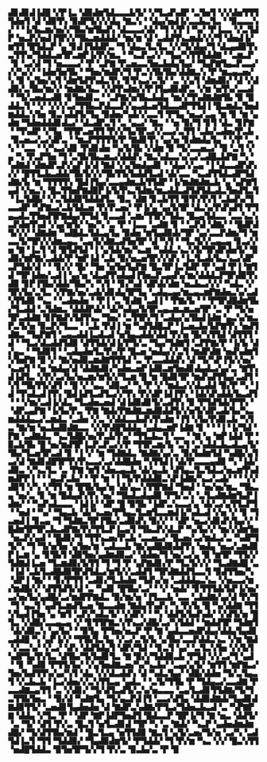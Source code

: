 ▟▊▟▊▟▐▟█▝▞▛▐▃▝▟▉▟▆▜▟▃▃▃▙▜▞▝▞▜▃▟▚▟▛▝▃▜▅▜▝▞▞▟▅▜▜▜▜▟▅▜▝▟▝▟▉▜▚▝▉▟▛▜▞▞▞▟▄▝▇▃▚▝▝▟▄▞▅▟▐▞▃▃▙▃▜▃▝▝▉▃▃▃▚▞▝▝▐▞▙▃▆▞▅▞▞▜▙▞▆▜▙▟▚▝▟▃▃▃▞▟▞▝▜▝▞▛▐▝▚▞▝▛▐▃▃▝▞▃▜▟▛▝▅▃▛▞▅▟▐▜▛▞▞▜▙▃▆▟▟▟▞▝▆▞▆▝▟▝▃▟▟▜▚▃▆▟▞▞▞▜▝▟▅▟▐▞▆▜▜▝█▜▟▃▛▝▄▝▊▟▐▜▟▟▛▃▝▜▝▟▄▃▜▃▜▃▝▞▞▜▞▟▄▞▜▝▟▃▄▟▉▜▚▃▜▜▚▞▜▟▟▃▅▜▛▃▆▛▐▞▛▞▆▃▝▝▚▃▛▃▞▞▝▜▄▞▚▜▜▜▟▟▇▝▝▃▆▃▛▝▊▝▃▞▟▝▜▝▅▃▃▃▞▝▛▝▃▛▇▝▛▃▅▃▃▜▅▃▙▟▄▜▄▞▝▜▄▛▇▜▄▃▛▃▃▞▞▞▚▞▞▝▐▟▅▜▅▜▙▝▝▜▅▞▆▟▛▞▜▝▛▃▚▜▙▜▙▞▟▟▇▃▚▝▛▝▆▃▄▃▅▞▚▝▉▝▄▜▅▞▄▜▝▟▆▜▟▜▚▟▃▜▚▝▊▜▚▃▞▃▜▞▝▃▝▞▄▜▝▟▆▟▉▞▝▟▝▞▟▟▉▞▃▜▙▞▆▞▞▝▆▟▇▞▙▃▝▞▟▜▚▟▆▞▞▛▐▜▄▟▉▟▛▃▝▞▆▝▅▜▚▞▃▃▟▝▝▜▞▃▅▟▃▟▉▝▊▜▅▟▊▃▝▝▃▛▇▞▅▜▙▃▙▟▄▝▆▞▞▜▚▟▇▟▇▜▙▝▉▝█▟▟▃▜▝▝▞▝▞▞▞▃▞▜▜▙▃▛▟▃▃▛▞▄▃▟▃▅▜▟▃▃▟▛▜▜▟▐▝█▃▆▟▃▜▅▟▆▟▟▃▚▜▅▝▉▃▚▟▟▜▞▜▄▝▉▟▅▞▚▟▞▞▃▃▜▝▛▜▄▝▅▃▞▃▄▝▆▝▊▝▆▝▄▟▆▝▜▟▅▟▟▟▊▟▃▞▝▟▃▟▛▃▜▝▃▝▄▃▞▝▇▃▝▝▅▝▉▞▜▝▊▜▝▟▃▝▊▛▇▝▝▜▚▟▛▝▞▜▄▝▜▜▛▃▅▜▜▝▛▞▞▜▄▜▛▃▞▞▃▃▞▃▜▜▝▃▙▞▃▟▅▞▛▃▙▝▉▃▅▃▞▃▞▟▛▃▝▝▆▃▛▜▜▜▜▞▛▝▇▟▊▜▚▝▄▞▅▝▊▟▆▟▄▜▄▝▝▞▛▝▃▝▚▝▝▃▃▝▝▞▚▃▞▟▊▝▛▟▊▟▅▝▚▞▙▜▙▝▞▟▆▝▉▝▜▞▃▃▅▃▞▝▉▝▃▜▝▞▄▝▚▝▛▃▛▜▅▝▜▝▃▜▙▜▙▃▆▃▞▟▟▟▚▝▇▃▚▟▃▃▚▞▃▞▃▟█▃▙▛▇▝▚▝▚▟▇▟▝▟▆▟▛▃▛▞▄▛▐▞▟▝▇▟▝▞▄▜▅▟▄▟▊▝▝▟▄▞▞▃▄▝▐▝▟▃▃▟▛▟▚▞▞▝█▜▜▃▙▃▟▟▞▜▙▜▞▞▞▜▙▜▜▞▙▟▟▜▃▟▝▟▞▃▃▝▚▃▟▜▜▟▃▟▛▜▟▟▇▞▙▝▆▝▜▜▜▜▚▝█▟▐▜▄▞▃▃▄▟▆▃▙▜▜▟▛▝▐▞▆▟▇▟▆▃▙▝▄▝▄▛▇▜▄▟▝▞▅▃▚▝█▃▜▜▅▛▇▟▉▛▐▞▙▜▚▃▜▟▆▞▆▃▟▟▃▟▜▟▜▟▃▟▃▜▅▟▜▃▜▝▐▃▜▟█▞▝▞▃▜▟▟▉▜▟▟▟▜▃▝▉▃▝▟▇▝▊▃▙▜▜▝▉▜▚▜▚▜▝▃▙▟▚▞▜▃▃▟▛▝▚▛▇▃▞▃▙▜▟▃▅▝▛▞▛▃▅▞▝▛▐▞▄▝▄▞▙▜▛▝▟▃▚▞▛▟▚▟▜▝▛▜▄▃▟▃▜▜▅▟▜▛▇▟▄▞▛▜▟▝▊▃▃▟▝▃▆▞▜▜▛▞▜▟▃▝█▃▄▜▟▃▃▝▃▃▚▃▚▃▛▟▅▜▚▟▝▞▄▞▆▜▞▝▅▞▚▝▃▝▛▝▐▃▃▝▃▟▇▝▊▝▝▃▛▟▝▟▇▞▝▝█▟▛▟▜▞▞▞▝▟▇▟▆▝▚▟█▟▃▜▟▃▄▜▄▝▉▟▅▝▆▜▄▟▉▟▞▜▛▝▄▞▃▃▛▟▆▞▜▝▆▃▃▜▞▜▛▞▞▟▆▃▄▃▝▃▄▜▞▟▇▃▟▜▅▜▛▝▟▝▚▜▝▝▜▃▜▞▞▃▄▃▄▝▊▃▞▞▅▝▇▝▐▃▜▝▟▝█▜▟▜▟▝▐▝▄▜▟▞▆▞▚▃▆▝▚▟▟▃▚▃▚▜▞▜▛▟▛▟▅▜▞▝▉▟▉▞▆▛▇▞▃▟▟▞▛▝▆▛▐▟▝▃▙▝▉▞▅▃▅▜▛▞▞▟▚▝▐▃▜▃▟▞▙▃▚▃▞▟▛▃▛▜▟▞▟▝▝▝▊▞▞▝█▞▝▜▅▝▅▜▅▜▄▛▇▝█▃▜▛▐▃▜▟▛▝▛▝▄▟▝▛▐▝▇▜▟▝▜▛▐▟▅▞▃▟▐▝▄▞▅▝▟▃▟▜▚▟▄▟▐▜▅▃▛▃▄▟▚▞▆▞▟▟▟▃▛▜▛▟▉▜▚▟▉▝▊▛▐▜▙▞▟▟▞▜▙▞▚▝▚▜▝▝▊▞▚▟▝▟▛▟▞▟▆▝▅▃▙▃▞▞▞▝▚▟▃▝▞▜▛▞▙▞▃▜▃▝▞▛▇▞▅▞▃▟▞▟▊▟▄▜▛▜▄▝▃▟▄▃▄▞▆▃▄▃▆▛▇▟▅▃▚▞▃▟▚▜▜▟▉▝▚▃▝▝▃▟▅▟▅▝▝▛▐▝▃▝▊▟▇▝▃▟▐▝▝▛▇▞▙▝▝▝▛▜▛▟█▟▆▜▙▞▜▃▟▟▝▃▜▟▆▃▝▟▟▟▛▟▞▝▟▞▚▟▄▞▙▜▛▃▄▃▆▃▆▃▅▜▛▝▃▝▛▝▜▞▅▜▛▃▟▟▇▝▊▛▇▟▚▜▟▜▚▃▝▜▅▞▝▃▜▜▛▞▜▝▃▟▄▞▄▜▙▟▐▟▆▝▄▃▚▞▆▃▛▃▜▞▅▝▉▃▛▞▜▃▃▝▝▃▙▝▛▟▐▝▆▝▚▟▜▟█▃▛▝▐▃▅▃▙▞▙▛▇▜▚▝▅▟▜▟▇▃▝▜▄▛▇▜▝▃▄▃▟▟▐▃▟▃▟▝▅▜▄▃▟▟▞▟▟▝▛▞▅▝█▞▚▜▜▟▝▟▜▜▜▝▟▝▝▜▃▞▟▃▟▟▜▟▉▝▟▜▜▟▞▟▐▞▛▜▞▃▝▜▄▞▜▟▇▜▝▃▛▛▇▞▛▝▐▞▙▝▟▞▄▃▝▝▜▟▉▜▝▝▃▟▄▟▅▜▃▜▚▞▛▝█▃▅▝▅▟▄▞▞▃▜▝▆▟▛▟▇▝▅▟▚▟▆▜▚▜▅▛▇▝█▝▞▝▇▞▅▟▉▃▆▟▇▜▜▜▟▝▃▝▛▃▃▟▟▟▚▝▟▝▜▞▚▛▐▜▞▞▅▞▚▃▅▜▝▝▅▝▆▟▄▞▟▝▟▟▇▟▊▞▚▟▅▃▅▛▐▟▉▃▆▜▅▟▊▟▄▟▃▞▄▞▃▝▇▜▚▟▐▟▜▃▝▞▛▞▃▞▙▞▅▃▆▞▆▜▞▞▜▃▆▝█▝▆▝█▟▊▜▛▝▆▟▚▟▜▜▄▞▃▟▜▝▚▜▝▜▙▜▜▞▟▜▝▝█▝▞▝▄▃▝▟▉▃▞▝▚▝▛▝▞▝▆▟▃▞▞▟▃▟▟▝▉▞▛▝▚▝▐▟▝▜▚▟▃▟▐▜▚▝█▟▐▟▜▃▟▜▃▞▞▜▚▝▛▞▟▛▐▟▐▜▚▝▐▟▞▟▚▟▟▞▙▃▟▜▝▝▝▞▆▞▃▟▐▞▟▃▝▜▃▟▅▃▅▟▝▟▐▟▉▟▊▜▞▃▟▜▚▝▉▝▛▜▟▜▟▞▛▜▚▝▝▟▛▃▄▛▇▝▐▞▙▞▛▃▝▛▇▝▇▟▞▛▇▟▇▃▆▟▉▟▟▜▞▞▅▜▞▟▛▃▟▞▙▞▚▃▆▟▟▟▄▃▞▃▆▟▃▝▃▟▅▝▞▃▝▞▟▟▃▃▙▟▚▜▚▟▆▝▐▜▝▞▙▞▛▟▊▃▙▝▚▜▃▝▇▞▆▝▅▃▙▟▉▟▇▃▃▝▞▞▛▟█▜▟▟▄▝▄▟▄▃▆▛▐▟▇▝▊▝▝▝▐▝▐▞▜▟▝▛▇▝▃▟▇▟▃▝▚▃▜▟█▞▅▞▛▃▙▜▚▞▝▜▜▃▙▃▜▝▃▃▝▝▇▝▄▝▆▛▐▟▟▝▛▝▉▃▙▜▙▝█▝▅▞▆▟▜▛▐▃▛▃▛▃▞▞▛▝▜▜▛▃▆▞▙▝▃▜▝▃▚▟▟▃▙▃▟▃▄▜▞▜▙▞▜▃▅▜▛▃▟▝▊▝▐▝▞▝▆▝▜▟▇▟▃▝▇▟▇▞▄▞▃▝▉▞▙▟▆▜▟▝▚▟█▞▄▜▃▞▟▝▇▟▊▟█▜▛▜▚▜▚▃▃▞▃▞▟▟█▟▅▝▚▜▜▟▐▝▟▞▛▃▃▃▄▟▉▝▚▝▐▟▞▟▉▃▝▞▚▃▜▃▝▃▝▛▇▝▆▜▝▟▅▃▄▃▙▝▟▞▄▃▙▝▟▜▄▃▜▃▜▟▃▞▅▃▆▜▚▟▆▟▛▛▐▝▝▝▄▃▛▃▙▞▝▝▛▝▆▝▐▝▜▞▛▟▟▟▉▃▚▛▐▟▇▞▚▃▞▃▟▞▝▝▝▞▞▟▉▜▝▞▚▝▞▜▜▝▆▝█▜▙▜▄▞▅▝▟▞▄▃▚▜▜▛▇▟▝▜▅▟▝▝▅▞▅▞▆▃▝▜▙▃▄▝▅▞▃▝▊▝▆▝█▟▄▟▚▜▚▝▅▞▝▜▙▟▃▟▄▟▉▝▛▜▞▃▚▝▃▜▃▟▇▟▆▜▄▛▐▟▆▞▝▝▚▟▚▟▃▃▃▝▐▟▐▞▝▟▛▝█▝▉▜▙▝▐▟▛▃▚▃▃▞▄▝▟▞▃▞▄▜▜▃▛▜▝▝▅▟▝▝▚▞▝▜▄▃▙▝▟▞▚▃▅▞▛▜▄▃▜▃▆▜▃▃▆▟▐▞▚▟▃▟▝▞▅▝▞▝▊▝▜▃▅▟▐▝▊▃▄▝▜▝▜▟▇▃▜▛▐▜▙▞▃▟▉▟▚▝▉▞▞▝▝▟▛▝▅▃▞▟▊▟▚▜▄▞▞▝█▟▆▜▛▜▛▃▙▃▟▛▇▞▛▞▜▜▃▛▐▃▄▜▝▜▙▃▛▞▟▃▛▝▚▞▙▞▞▝▆▞▞▟▆▜▅▝▅▃▛▞▄▟▝▝█▟▊▞▜▝▜▜▚▃▅▞▛▃▙▝▃▃▅▃▞▝█▃▅▞▃▞▆▟▃▞▃▝▚▟▛▜▜▞▚▝▜▝▜▞▅▜▅▝▄▜▅▞▆▝▃▟▃▃▙▝▇▞▄▟█▟▉▟▟▜▚▝▅▟▄▝▅▃▞▃▆▟▉▛▐▃▆▝▄▝▊▜▙▜▝▟▉▜▅▞▄▟▆▟▉▃▞▝▟▟▅▞▜▝▅▞▃▞▄▝▉▝▆▜▛▝▜▜▞▞▜▟▇▟▐▃▅▝▜▃▆▟▉▞▙▜▜▝▜▝▜▝▛▝▄▛▇▟▊▞▛▝▜▃▜▞▞▞▝▜▃▟▇▟█▝▃▝▐▟▝▃▙▜▃▟█▟▉▜▛▟▜▟▃▞▆▜▞▞▃▟▟▜▝▜▛▟▇▟▟▜▃▃▜▝▉▟▜▜▅▞▚▝▟▛▐▝▇▞▝▝▊▞▛▜▜▝▃▟▊▞▜▃▙▟▅▝▜▟▚▞▅▝▃▟▟▟▄▃▚▃▝▞▅▃▃▞▆▞▆▟█▞▞▝▟▜▜▟▜▞▟▝▃▝▚▟▊▝█▜▙▞▃▞▝▝▞▝▅▟▞▝▊▜▜▜▟▞▙▛▐▞▅▞▃▞▅▞▙▞▄▟█▞▃▞▆▟▛▛▇▟▃▝▉▞▆▞▅▝▐▜▃▃▙▝▃▃▝▃▙▟▇▞▄▞▟▝▛▞▜▝▜▝▄▃▜▝▄▟▜▃▆▟▜▃▅▝▇▃▃▟▆▝▇▟▄▜▚▟▚▝▚▝▛▞▙▝█▝▚▞▟▟▇▝▜▜▚▜▄▟▐▜▅▝▄▝▆▜▝▃▛▞▚▟▃▜▞▝▞▟▛▞▝▝▚▝▟▟▜▞▙▟▚▟▞▝▞▟▜▞▅▝█▜▃▝▞▟█▞▃▃▄▃▄▝▞▝▊▜▜▛▇▃▚▜▚▃▞▟█▞▃▞▚▜▟▟▝▝▆▟▟▜▛▝▜▟▆▜▝▟▞▟▉▃▚▝▄▞▙▞▝▝▉▜▄▝▛▜▅▞▅▃▛▝▛▝▇▝▄▟▃▃▅▟▛▟▄▞▟▟▄▜▄▟▊▃▟▟█▝▚▝▄▛▐▞▞▝▜▜▙▜▃▜▄▝▞▃▞▃▜▞▙▝▄▜▙▞▃▃▛▟▟▃▚▃▝▞▆▝▇▟▝▞▃▃▚▞▝▞▃▞▝▟▚▝▟▟▜▟▄▜▝▟▛▞▜▟▝▝▊▃▜▝▄▞▝▃▜▃▚▜▅▝▞▞▙▜▚▟▛▜▄▜▚▜▃▝▟▜▙▞▜▞▙▟▊▜▃▝▇▝▉▞▞▜▟▟▉▃▙▝▛▜▟▝▞▞▃▞▜▝▄▟▝▝▊▝▚▟▉▝▛▜▜▞▙▞▝▞▄▜▅▟▇▃▅▞▚▞▚▃▙▞▝▃▄▞▄▜▞▝▆▜▜▝▆▛▇▃▞▜▅▞▙▟▜▜▚▞▄▞▚▜▝▟▄▝▞▞▟▃▟▟▚▝▟▝▚▟▃▜▄▞▝▟█▞▟▟▅▝▜▞▃▜▄▃▜▝▞▃▙▃▙▝▐▃▞▟▅▞▞▃▚▜▜▃▄▝▄▟▃▝▝▃▜▞▜▜▙▝▛▝▜▟▄▃▞▃▃▟▇▝▛▃▃▟▇▃▄▜▜▝▃▝▞▟▊▞▝▜▞▟▜▃▟▜▞▃▚▞▅▃▃▃▝▃▄▜▃▟▊▜▜▟▇▞▜▞▜▃▜▜▙▜▅▃▝▝▉▞▟▝▚▟▇▜▄▝▜▞▄▃▛▟▐▜▝▃▃▞▟▜▄▝▟▟▉▟▇▟▞▜▄▟▊▟▇▟▉▜▜▞▝▃▅▟▊▜▄▟▅▟▅▝▟▝▇▟▛▃▚▟▇▞▛▜▃▞▜▟▅▃▙▃▟▝▃▝▚▛▇▛▇▝▟▟▄▝▞▜▃▝▛▝▝▟▛▝▇▛▐▟▛▜▅▟▜▝█▟▃▃▛▝█▛▐▞▜▝▇▝▅▃▝▟▟▜▞▝▃▝▜▞▝▟▜▝▛▞▃▝█▃▜▝▅▜▃▟▊▟▝▜▛▝▚▝▃▝▇▟▞▝▚▃▛▝▄▟▅▟▆▟▆▟█▞▝▜▞▟▜▜▙▞▆▟▝▝█▃▜▃▄▝▅▜▜▟▉▝▇▃▜▝▄▜▞▃▅▞▜▞▅▝▃▞▚▝▃▟▜▟▐▃▜▝▜▜▝▜▟▟▉▞▝▜▄▟▉▟▆▜▞▝▛▜▟▟▞▝▜▝▛▞▆▝▚▃▝▞▞▝█▃▚▜▜▝▅▟█▜▟▟▃▝▉▜▅▜▛▜▞▞▜▝▛▞▃▝▉▃▙▞▃▝▛▝▉
